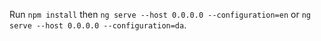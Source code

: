 
Run `npm install` then `ng serve --host 0.0.0.0 --configuration=en` or `ng serve --host 0.0.0.0 --configuration=da`.
